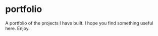 # portfolio
A portfolio of the projects I have built. I hope you find something useful here. Enjoy.
